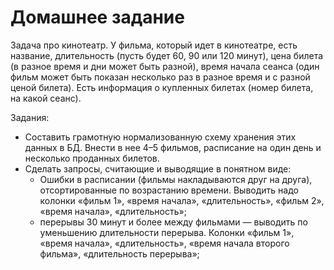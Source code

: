 # **Домашнее задание**

Задача про кинотеатр.
У фильма, который идет в кинотеатре, есть название, длительность (пусть будет 60, 90 или
120 минут), цена билета (в разное время и дни может быть разной), время начала сеанса
(один фильм может быть показан несколько раз в разное время и с разной ценой билета).
Есть информация о купленных билетах (номер билета, на какой сеанс).

Задания:
* Составить грамотную нормализованную схему хранения этих данных в БД. Внести в
нее 4–5 фильмов, расписание на один день и несколько проданных билетов.
* Сделать запросы, считающие и выводящие в понятном виде:
  * Ошибки в расписании (фильмы накладываются друг на друга),
  отсортированные по возрастанию времени. Выводить надо колонки «фильм 1»,
  «время начала», «длительность», «фильм 2», «время начала»,
  «длительность»;
  * перерывы 30 минут и более между фильмами — выводить по уменьшению
  длительности перерыва. Колонки «фильм 1», «время начала»,
  «длительность», «время начала второго фильма», «длительность перерыва»;
